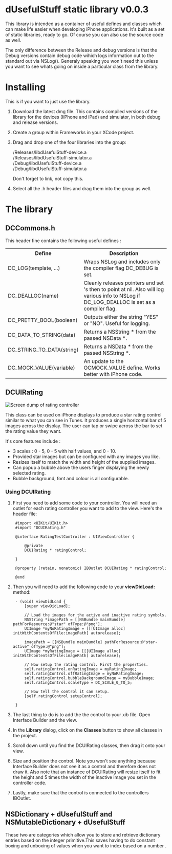 # dUsefulStuff static library v0.0.3

This library is intended as a container of useful defines and classes which can make life easier when developing iPhone applications. It's built as a set of static libraries, ready to go. Of course you can also use the source code as well.

The only difference between the Release and debug versions is that the Debug versions contain debug code wihich logs information out to the standard out via NSLog(). Generaly speaking you won't need this unless you want to see whats going on inside a particular class from the library.


# Installing

This is if you want to just use the library.

1. Download the latest dmg file. This contains compiled versions of the library for the devices (IiPhone and iPad) and simulator, in both debug and release versions.
1. Create a group within Frameworks in your XCode project.
1. Drag and drop one of the four libraries into the group:
    
	 /Releases/libdUsefulStuff-device.a   
    /Releases/libdUsefulStuff-simulator.a   
    /Debug/libdUsefulStuff-device.a   
    /Debug/libdUsefulStuff-simulator.a   
 
    Don't forget to link, not copy this.
1. Select all the .h header files and drag them into the group as well. 

# The library

## DCCommons.h

This header fine contains the following useful defines :

<table>
<tr>
<th> Define</th>
<th> Description</th>
</tr>
<tr>
<td> DC_LOG(template, ...) </td>
<td> Wraps NSLog and includes only the compiler flag DC_DEBUG is set.</td>
</tr>
<tr>
<td> DC_DEALLOC(name) </td>
<td> Cleanly releases pointers and set 's then to point at nil. Also will log various info to
	NSLog if DC_LOG_DEALLOC is set as a compiler flag.</td>
</tr>
<tr>
	<td>DC_PRETTY_BOOL(boolean)</td>
	<td>Outputs either the string "YES" or "NO". Useful for logging.</td>
</tr>
<tr>
	<td>DC_DATA_TO_STRING(data)</td>
	<td>Returns a NSString * from the passed NSData *.</td>
</tr>
<tr>
	<td>DC_STRING_TO_DATA(string)</td>
	<td>Returns a NSData * from the passed NSString *.</td>
</tr>
<tr>
	<td>DC_MOCK_VALUE(variable)</td>
	<td>An update to the OCMOCK_VALUE define. Works better with iPhone code.</td>
</tr>
</table>

## DCUIRating

![Screen dump of rating controller](dUsefulStuff/raw/master/screendump1.png)

This class can be used on iPhone displays to produce a star rating control similar to what you can see in Tunes. It produces a single horizontal bar of 5 images across the display. The user can tap or swipe across the bar to set the rating value they want.

It's core features include :

* 3 scales : 0 - 5, 0 - 5 with half values, and 0 - 10.
* Provided star images but can be configured with any images you like.
* Resizes itself to match the width and height of the supplied images.
* Can popup a bubble above the users finger displaying the newly selected rating.
* Bubble background, font and colour is all configurable.

### Using DCUIRating

1. First you need to add some code to your controller. You will need an outlet for each rating controller you want to add to the view. Here's the header file:

		#import <UIKit/UIKit.h>
		#import "DCUIRating.h"
		
		@interface RatingTestController : UIViewController {
		
			@private
			DCUIRating * ratingControl;
		
		}
		
		@property (retain, nonatomic) IBOutlet DCUIRating * ratingControl;
		
		@end

1. Then you will need to add the following code to your **viewDidLoad:** method:

		- (void) viewDidLoad {
			[super viewDidLoad];
			
			// Load the images for the active and inactive rating symbols.
			NSString *imagePath = [[NSBundle mainBundle] pathForResource:@"star" ofType:@"png"];
			UIImage *myNoRatingImage = [[[UIImage alloc] initWithContentsOfFile:imagePath] autorelease];
		
			imagePath = [[NSBundle mainBundle] pathForResource:@"star-active" ofType:@"png"];
			UIImage *myRatingImage = [[[UIImage alloc] initWithContentsOfFile:imagePath] autorelease];
		
			// Now setup the rating control. First the properties.
			self.ratingControl.onRatingImage = myRatingImage;
			self.ratingControl.offRatingImage = myNoRatingImage;
			self.ratingControl.bubbleBackgroundImage = myBubbleImage;
			self.ratingControl.scaleType = DC_SCALE_0_TO_5;
			
			// Now tell the control it can setup.
			[self.ratingControl setupControl];
			
		}

1. The last thing to do is to add the the control to your xib file. Open Interface Builder and the view. 
1. In the **Library** dialog, click on the **Classes** button to show all classes in the project.
1. Scroll down until you find the DCUIRating classes, then drag it onto your view.
1. Size and position the control. Note you won't see anything because Interface Builder does not see it as a control and therefore does not draw it. Also note that an instance of DCUIRating will resize itself to fit the height and 5 times the width of the inactive image you set in the controller code.
1. Lastly, make sure that the control is connected to the controllers IBOutlet.


## NSDictionary + dUsefulStuff and NSMutableDictionary + dUsefulStuff

These two are categories which allow you to store and retrieve dictionary entries based on the integer primitive.This saves having to do constant boxing and unboxing of values when you want to index based on a number .


